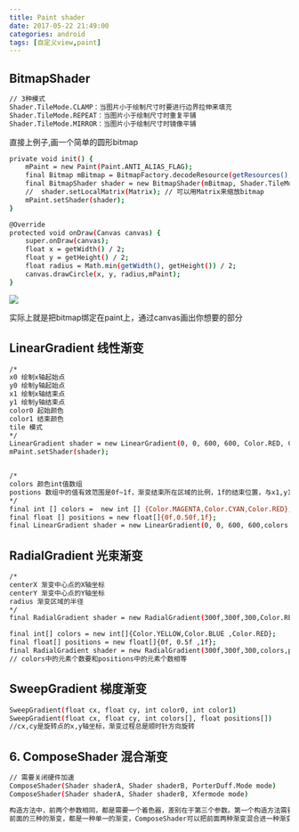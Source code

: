 ```yaml
---
title: Paint shader
date: 2017-05-22 21:49:00
categories: android
tags: [自定义view,paint]
---
```


## BitmapShader
``` bash
// 3种模式
Shader.TileMode.CLAMP：当图片小于绘制尺寸时要进行边界拉伸来填充
Shader.TileMode.REPEAT：当图片小于绘制尺寸时重复平铺
Shader.TileMode.MIRROR：当图片小于绘制尺寸时镜像平铺
```
<!-- more -->

直接上例子,画一个简单的圆形bitmap
``` bash
private void init() {
    mPaint = new Paint(Paint.ANTI_ALIAS_FLAG);
    final Bitmap mBitmap = BitmapFactory.decodeResource(getResources(), R.drawable.test);
    final BitmapShader shader = new BitmapShader(mBitmap, Shader.TileMode.CLAMP, Shader.TileMode.CLAMP); // 分x轴，Y轴的重复模式
	//  shader.setLocalMatrix(Matrix); // 可以用Matrix来缩放bitmap
    mPaint.setShader(shader);
}

@Override
protected void onDraw(Canvas canvas) {
    super.onDraw(canvas);
    float x = getWidth() / 2;
    float y = getHeight() / 2;
    float radius = Math.min(getWidth(), getHeight()) / 2;
    canvas.drawCircle(x, y, radius,mPaint); 
}
```
![](http://upload-images.jianshu.io/upload_images/2086682-417b1887d27cd820.png?imageMogr2/auto-orient/strip%7CimageView2/2/w/1240)

实际上就是把bitmap绑定在paint上，通过canvas画出你想要的部分

##  LinearGradient 线性渐变
``` bash
/*
x0 绘制x轴起始点
y0 绘制y轴起始点
x1 绘制x轴结束点
y1 绘制y轴结束点
color0 起始颜色
color1 结束颜色
tile 模式
*/
LinearGradient shader = new LinearGradient(0, 0, 600, 600, Color.RED, Color.YELLOW, Shader.TileMode.REPEAT);
mPaint.setShader(shader);


/*
colors 颜色int值数组
postions 数组中的值有效范围是0f~1f，渐变结束所在区域的比例，1f的结束位置，与x1,y1有关
*/
final int [] colors =  new int [] {Color.MAGENTA,Color.CYAN,Color.RED};
final float [] positions = new float[]{0f,0.50f,1f};
final LinearGradient shader = new LinearGradient(0, 0, 600, 600,colors ,positions ,Shader.TileMode.REPEAT);
```

## RadialGradient 光束渐变
``` bash
/*
centerX 渐变中心点的X轴坐标
centerY 渐变中心点的Y轴坐标
radius 渐变区域的半径
*/
final RadialGradient shader = new RadialGradient(300f,300f,300,Color.RED,Color.YELLOW, Shader.TileMode.CLAMP);

final int[] colors = new int[]{Color.YELLOW,Color.BLUE ,Color.RED};
final float[] positions = new float[]{0f, 0.5f ,1f};
final RadialGradient shader = new RadialGradient(300f,300f,300,colors,positions, Shader.TileMode.CLAMP);
// colors中的元素个数要和positions中的元素个数相等
```

## SweepGradient 梯度渐变
``` bash
SweepGradient(float cx, float cy, int color0, int color1) 
SweepGradient(float cx, float cy, int colors[], float positions[])
//cx,cy是旋转点的x,y轴坐标，渐变过程总是顺时针方向旋转
```

## 6. ComposeShader 混合渐变
``` bash
// 需要关闭硬件加速
ComposeShader(Shader shaderA, Shader shaderB, PorterDuff.Mode mode)
ComposeShader(Shader shaderA, Shader shaderB, Xfermode mode)

构造方法中，前两个参数相同，都是需要一个着色器，差别在于第三个参数。第一个构造方法需要一个PorterDuff.Mode，而第二个构造构造方法需要PorterDuffXfermode
前面的三种的渐变，都是一种单一的渐变，ComposeShader可以把前面两种渐变混合进一种渐变效果
```